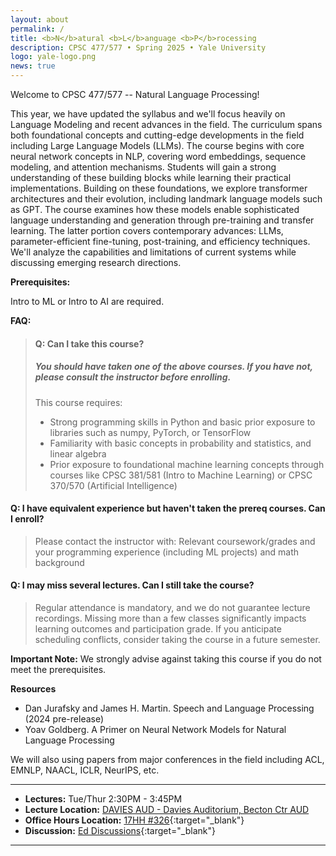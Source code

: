 ```yaml
---
layout: about
permalink: /
title: <b>N</b>atural <b>L</b>anguage <b>P</b>rocessing
description: CPSC 477/577 • Spring 2025 • Yale University
logo: yale-logo.png
news: true
---
```

Welcome to CPSC 477/577 -- Natural Language Processing!

This year, we have updated the syllabus and we'll focus heavily on Language Modeling and recent advances in the field. 
The curriculum spans both foundational concepts and cutting-edge developments in the field including Large Language Models (LLMs).
The course begins with core neural network concepts in NLP, covering word embeddings, sequence modeling, and attention mechanisms. Students will gain a strong understanding of these building blocks while learning their practical implementations.
Building on these foundations, we explore transformer architectures and their evolution, including landmark language models such as GPT. The course examines how these models enable sophisticated language understanding and generation through pre-training and transfer learning.
The latter portion covers contemporary advances: LLMs, parameter-efficient fine-tuning, post-training, and efficiency techniques. We'll analyze the capabilities and limitations of current systems while discussing emerging research directions.

**Prerequisites:**

Intro to ML or Intro to AI are required.

**FAQ:**

> #### **Q: Can I take this course?**
>
> ##### You should have taken one of the above courses. If you have not, please consult the instructor before enrolling.
>
> This course requires: 
>    - Strong programming skills in Python and basic prior exposure to libraries such as numpy, PyTorch, or TensorFlow
>    - Familiarity with basic concepts in probability and statistics, and linear algebra
>    - Prior exposure to foundational machine learning concepts through courses like CPSC 381/581 (Intro to Machine Learning) or CPSC 370/570 (Artificial Intelligence)
>
#### **Q: I have equivalent experience but haven't taken the prereq courses. Can I enroll?**
>
> Please contact the instructor with: Relevant coursework/grades and your programming experience (including ML projects) and math background
>
#### **Q: I may miss several lectures. Can I still take the course?**
>
> Regular attendance is mandatory, and we do not guarantee lecture recordings.
> Missing more than a few classes significantly impacts learning outcomes and participation grade. 
> If you anticipate scheduling conflicts, consider taking the course in a future semester.

**Important Note:** We strongly advise against taking this course if you do not meet the prerequisites.

**Resources** 

- Dan Jurafsky and James H. Martin. Speech and Language Processing (2024 pre-release)
- Yoav Goldberg. A Primer on Neural Network Models for Natural Language Processing

We will also using papers from major conferences in the field including ACL, EMNLP, NAACL, ICLR, NeurIPS, etc. 


***

- **Lectures:** Tue/Thur 2:30PM - 3:45PM
- **Lecture Location:**  [DAVIES AUD - Davies Auditorium, Becton Ctr AUD](https://map.yale.edu/?id=1910#!m/563685)
- **Office Hours Location:** [17HH #326](https://maps.app.goo.gl/uySqex4xtLZH2KAK9){:target="\_blank"} 
- **Discussion:** [Ed Discussions](https://edstem.org/us/courses/70268/){:target="\_blank"}

***
